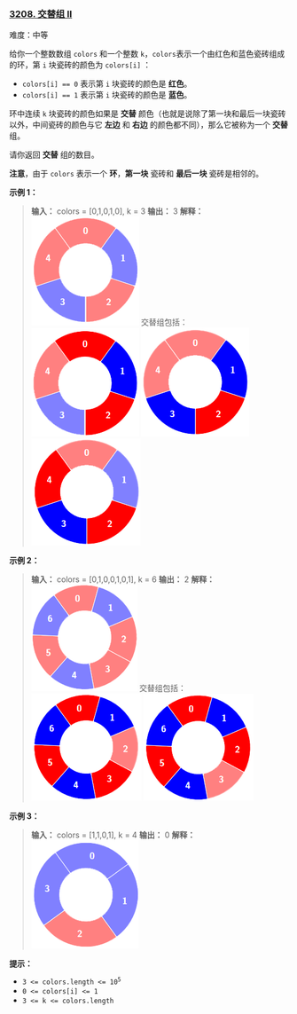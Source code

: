 ### [3208\. 交替组 II](https://leetcode.cn/problems/alternating-groups-ii/)

难度：中等

给你一个整数数组 `colors` 和一个整数 `k`，`colors`表示一个由红色和蓝色瓷砖组成的环，第 `i` 块瓷砖的颜色为 `colors[i]` ：

- `colors[i] == 0` 表示第 `i` 块瓷砖的颜色是 **红色**。
- `colors[i] == 1` 表示第 `i` 块瓷砖的颜色是 **蓝色**。

环中连续 `k` 块瓷砖的颜色如果是 **交替** 颜色（也就是说除了第一块和最后一块瓷砖以外，中间瓷砖的颜色与它 **左边** 和 **右边** 的颜色都不同），那么它被称为一个 **交替** 组。

请你返回 **交替** 组的数目。

**注意**，由于 `colors` 表示一个 **环**，**第一块** 瓷砖和 **最后一块** 瓷砖是相邻的。

**示例 1：**

> **输入：** colors = [0,1,0,1,0], k = 3
> **输出：** 3
> **解释：**
> ![](./assets/img/Question3208_01.png)
> 交替组包括：
> ![](./assets/img/Question3208_02.png)
> ![](./assets/img/Question3208_03.png)
> ![](./assets/img/Question3208_04.png)

**示例 2：**

> **输入：** colors = [0,1,0,0,1,0,1], k = 6
> **输出：** 2
> **解释：**
> ![](./assets/img/Question3208_05.png)
> 交替组包括：
> ![](./assets/img/Question3208_06.png)
> ![](./assets/img/Question3208_07.png)

**示例 3：**

> **输入：** colors = [1,1,0,1], k = 4
> **输出：** 0
> **解释：**
> ![](./assets/img/Question3208_08.png)

**提示：**

- <code>3 <= colors.length <= 10<sup>5</sup></code>
- `0 <= colors[i] <= 1`
- `3 <= k <= colors.length`
